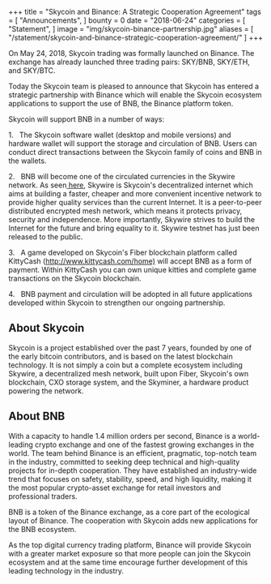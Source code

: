 +++
title = "Skycoin and Binance: A Strategic Cooperation Agreement"
tags = [ "Announcements", ]
bounty = 0
date = "2018-06-24"
categories = [ "Statement", ]
image = "img/skycoin-binance-partnership.jpg"
aliases = [
	"/statement/skycoin-and-binance-strategic-cooperation-agreement/"
]
+++


On May 24, 2018, Skycoin trading was formally launched on Binance. The exchange has already launched three trading pairs: SKY/BNB, SKY/ETH, and SKY/BTC.

Today the Skycoin team is pleased to announce that Skycoin has entered a strategic partnership with Binance which will enable the Skycoin ecosystem applications to support the use of BNB, the Binance platform token.

Skycoin will support BNB in a number of ways:

1\.   The Skycoin software wallet (desktop and mobile versions) and hardware wallet will support the storage and circulation of BNB. Users can conduct direct transactions between the Skycoin family of coins and BNB in the wallets.

2\.   BNB will become one of the circulated currencies in the Skywire network. As seen[  here](https://www.reuters.com/brandfeatures/venture-capital/article?id=38149), Skywire is Skycoin's decentralized internet which aims at building a faster, cheaper and more convenient incentive network to provide higher quality services than the current Internet. It is a peer-to-peer distributed encrypted mesh network, which means it protects privacy, security and independence. More importantly, Skywire strives to build the Internet for the future and bring equality to it. Skywire testnet has just been released to the public.

3\.   A game developed on Skycoin's Fiber blockchain platform called KittyCash (<http://www.kittycash.com/home)> will accept BNB as a form of payment. Within KittyCash you can own unique kitties and complete game transactions on the Skycoin blockchain.

4\.   BNB payment and circulation will be adopted in all future applications developed within Skycoin to strengthen our ongoing partnership.

## About Skycoin

Skycoin is a project established over the past 7 years, founded by one of the early bitcoin contributors, and is based on the latest blockchain technology. It is not simply a coin but a complete ecosystem including Skywire, a decentralized mesh network, built upon Fiber, Skycoin's own blockchain, CXO storage system, and the Skyminer, a hardware product powering the network.

## About BNB

With a capacity to handle 1.4 million orders per second, Binance is a world-leading crypto exchange and one of the fastest growing exchanges in the world. The team behind Binance is an efficient, pragmatic, top-notch team in the industry, committed to seeking deep technical and high-quality projects for in-depth cooperation. They have established an industry-wide trend that focuses on safety, stability, speed, and high liquidity, making it the most popular crypto-asset exchange for retail investors and professional traders.

BNB is a token of the Binance exchange, as a core part of the ecological layout of Binance. The cooperation with Skycoin adds new applications for the BNB ecosystem.

As the top digital currency trading platform, Binance will provide Skycoin with a greater market exposure so that more people can join the Skycoin ecosystem and at the same time encourage further development of this leading technology in the industry.
